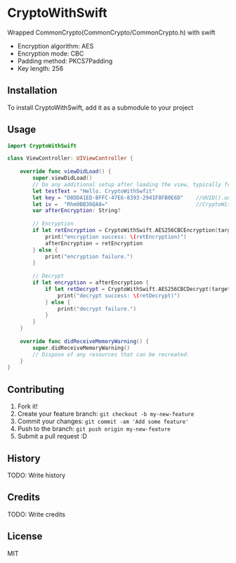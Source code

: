 # CryptoWithSwift
Wrapped CommonCrypto(CommonCrypto/CommonCrypto.h) with swift
- Encryption algorithm: AES
- Encryption mode: CBC
- Padding method: PKCS7Padding
- Key length: 256

## Installation
To install CryptoWithSwift, add it as a submodule to your project

## Usage
```swift
import CryptoWithSwift

class ViewController: UIViewController {
    
    override func viewDidLoad() {
        super.viewDidLoad()
        // Do any additional setup after loading the view, typically from a nib.
        let testText = "Hello. CryptoWithSwfit"
        let key = "D8DDA1ED-BFFC-47E6-8393-2941F8FB0E6D"    //UUID().uuidString
        let iv =  "Rhm9BB36QA8="                            //CryptoWithSwift.generateRandomBytes(byteCount: 8)
        var afterEncryption: String?
        
        // Encryption
        if let retEncryption = CryptoWithSwift.AES256CBCEncryption(target: testText, key: key, iv: iv) {
            print("encryption success: \(retEncryption)")
            afterEncryption = retEncryption
        } else {
            print("encryption failure.")
        }
        
        // Decrypt
        if let encryption = afterEncryption {
            if let retDecrypt = CryptoWithSwift.AES256CBCDecrypt(target: encryption, key: key, iv: iv) {
                print("decrypt success: \(retDecrypt)")
            } else {
                print("decrypt failure.")
            }
        }
    }
    
    override func didReceiveMemoryWarning() {
        super.didReceiveMemoryWarning()
        // Dispose of any resources that can be recreated.
    }   
}
```

## Contributing

1. Fork it!
2. Create your feature branch: `git checkout -b my-new-feature`
3. Commit your changes: `git commit -am 'Add some feature'`
4. Push to the branch: `git push origin my-new-feature`
5. Submit a pull request :D

## History

TODO: Write history

## Credits

TODO: Write credits

## License
MIT
